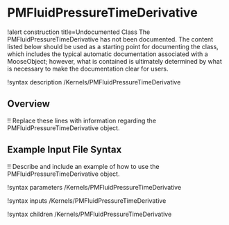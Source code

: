 # PMFluidPressureTimeDerivative

!alert construction title=Undocumented Class
The PMFluidPressureTimeDerivative has not been documented. The content listed below should be used as a starting point for
documenting the class, which includes the typical automatic documentation associated with a
MooseObject; however, what is contained is ultimately determined by what is necessary to make the
documentation clear for users.

!syntax description /Kernels/PMFluidPressureTimeDerivative

## Overview

!! Replace these lines with information regarding the PMFluidPressureTimeDerivative object.

## Example Input File Syntax

!! Describe and include an example of how to use the PMFluidPressureTimeDerivative object.

!syntax parameters /Kernels/PMFluidPressureTimeDerivative

!syntax inputs /Kernels/PMFluidPressureTimeDerivative

!syntax children /Kernels/PMFluidPressureTimeDerivative
